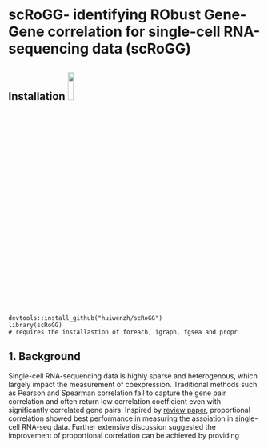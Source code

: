 # scRoGG- identifying RObust Gene-Gene correlation for single-cell RNA-sequencing data (scRoGG)

## Installation                                            <img src="https://user-images.githubusercontent.com/46465953/211182218-b577f94b-6b44-4c11-83aa-7d2ba20406e2.png" width=15% height=12%> 

```
devtools::install_github("huiwenzh/scRoGG")
library(scRoGG)
# requires the installastion of foreach, igraph, fgsea and propr
```
 
## 1. Background

Single-cell RNA-sequencing data is highly sparse and heterogenous, which largely impact the measurement of coexpression. Traditional methods such as Pearson and Spearman correlation fail to capture the gene pair correlation and often return low correlation coefficient even with significantly correlated gene pairs. Inspired by [review paper](https://www.nature.com/articles/s41592-019-0372-4), proportional correlation showed best performance in measuring the assoiation in single-cell RNA-seq data. Further extensive discussion suggested the improvement of proportional correlation can be achieved by providing  
